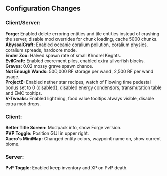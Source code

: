 ## Configuration Changes

### Client/Server:
**Forge:** Enabled delete erroring entities and tile entities instead of crashing the server, disable mod overrides for chunk loading, cache 5000 chunks.<br>
**AbyssalCraft:** Enabled oceanic coralium pollution, coralium physics, coralium spreads, hardcore mode.<br>
**Ender Zoo:** Halved spawn rate of small Khndrel Keghts.<br>
**EvilCraft:** Enabled excrement piles, enabled extra silverfish blocks.<br>
**Graves:** 0.02 mossy grave spawn chance.<br>
**Not Enough Wands:** 500,000 RF storage per wand, 2,500 RF per wand usage.<br>
**ProjectE:** Enabled nether star recipes, watch of Flowing time pedestal bonus set to 0 (disabled), disabled energy condensors, transmutation table and EMC tooltips.<br>
**V-Tweaks:** Enabled lightning, food value tooltips always visible, disable extra mob drops.

### Client:
**Better Title Screen:** Modpack info, show Forge version.<br>
**PVP Toggle:** Position GUI in upper right.<br>
**Xaero's MiniMap:** Changed entity colors, waypoint name on, show current biome.

### Server:
**PvP Toggle:** Enabled keep inventory and XP on PvP death.
